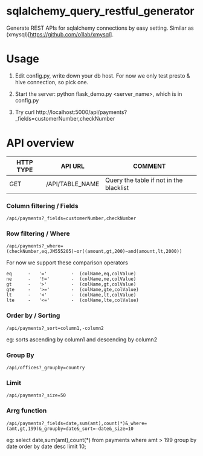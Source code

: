 # sqlalchemy_query_restful_generator
Generate REST APIs for sqlalchemy connections by easy setting. Similar as (xmysql)[https://github.com/o1lab/xmysql].

# Usage

1. Edit config.py, write down your db host. For now we only test presto & hive connection, so pick one.

2. Start the server: python flask_demo.py <server_name>, which is in config.py

3. Try curl http://localhost:5000/api/payments?_fields=customerNumber,checkNumber

# API overview

|HTTP TYPE|API URL|COMMENT|
|---|---|---|
|GET|/API/TABLE_NAME|Query the table if not in the blacklist|

### Column filtering / Fields
```
/api/payments?_fields=customerNumber,checkNumber
```
### Row filtering / Where
```
/api/payments?_where=(checkNumber,eq,JM555205)~or((amount,gt,200)~and(amount,lt,2000))
```
For now we support these comparison operators 
```
eq      -   '='         -  (colName,eq,colValue)
ne      -   '!='        -  (colName,ne,colValue)
gt      -   '>'         -  (colName,gt,colValue)
gte     -   '>='        -  (colName,gte,colValue)
lt      -   '<'         -  (colName,lt,colValue)
lte     -   '<='        -  (colName,lte,colValue)
```
### Order by / Sorting
```
/api/payments?_sort=column1,-column2
```
eg: sorts ascending by column1 and descending by column2

### Group By
```
/api/offices?_groupby=country
```
### Limit
```
/api/payments?_size=50
```
### Arrg function
```
/api/payments?_fields=date,sum(amt),count(*)&_where=(amt,gt,199)&_groupby=date&_sort=-date&_size=10
```
eg: select date,sum(amt),count(*) from payments where amt > 199 group by date order by date desc limit 10;
